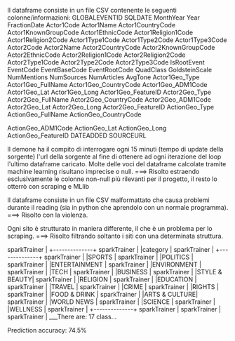 Il dataframe consiste in un file CSV contenente le seguenti colonne/informazioni:
GLOBALEVENTID
SQLDATE
MonthYear
Year
FractionDate
Actor1Code
Actor1Name
Actor1CountryCode
Actor1KnownGroupCode
Actor1EthnicCode
Actor1Religion1Code
Actor1Religion2Code
Actor1Type1Code
Actor1Type2Code
Actor1Type3Code
Actor2Code
Actor2Name
Actor2CountryCode
Actor2KnownGroupCode
Actor2EthnicCode
Actor2Religion1Code
Actor2Religion2Code
Actor2Type1Code
Actor2Type2Code
Actor2Type3Code
IsRootEvent
EventCode
EventBaseCode
EventRootCode
QuadClass
GoldsteinScale
NumMentions
NumSources
NumArticles
AvgTone
Actor1Geo_Type
Actor1Geo_FullName
Actor1Geo_CountryCode
Actor1Geo_ADM1Code
Actor1Geo_Lat
Actor1Geo_Long
Actor1Geo_FeatureID
Actor2Geo_Type
Actor2Geo_FullName
Actor2Geo_CountryCode
Actor2Geo_ADM1Code
Actor2Geo_Lat
Actor2Geo_Long
Actor2Geo_FeatureID
ActionGeo_Type
ActionGeo_FullName
ActionGeo_CountryCode

ActionGeo_ADM1Code
ActionGeo_Lat
ActionGeo_Long
ActionGeo_FeatureID
DATEADDED
SOURCEURL

Il demone ha il compito di interrogare ogni 15 minuti (tempo di update della sorgente) l'url della sorgente al fine di ottenere
ad ogni iterazione del loop l'ultimo dataframe caricato.
Molte delle voci del dataframe calcolate tramite machine learning risultano imprecise o null.
===> Risolto estraendo esclusivamente le colonne non-null più rilevanti per il progetto, il resto lo otterrò con scraping e MLlib

Il dataframe consiste in un  file CSV malformattato che causa problemi durante il reading
(sia in python che aprendolo con un normale programma).
===> Risolto con la violenza.

Ogni sito è strutturato in maniera differente, il che è un problema per lo scraping.
===> Risolto filtrando soltanto i siti con una determinata struttura.

sparkTrainer  | +--------------+
sparkTrainer  | |category      |
sparkTrainer  | +--------------+
sparkTrainer  | |SPORTS        |
sparkTrainer  | |POLITICS      |
sparkTrainer  | |ENTERTAINMENT |
sparkTrainer  | |ENVIRONMENT   |
sparkTrainer  | |TECH          |
sparkTrainer  | |BUSINESS      |
sparkTrainer  | |STYLE & BEAUTY|
sparkTrainer  | |RELIGION      |
sparkTrainer  | |EDUCATION     |
sparkTrainer  | |TRAVEL        |
sparkTrainer  | |CRIME         |
sparkTrainer  | |RIGHTS        |
sparkTrainer  | |FOOD & DRINK  |
sparkTrainer  | |ARTS & CULTURE|
sparkTrainer  | |WORLD NEWS    |
sparkTrainer  | |SCIENCE       |
sparkTrainer  | |WELLNESS      |
sparkTrainer  | +--------------+
sparkTrainer  | 
sparkTrainer  | 
sparkTrainer  | ___There are:  17  class...


Prediction accuracy: 74.5%